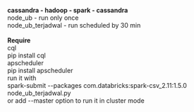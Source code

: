 <b> cassandra - hadoop - spark - cassandra </b> <br/>
node_ub - run only once <br/>
node_ub_terjadwal - run scheduled by 30 min <br/>
<br/>
<b> Require </b> <br/>
cql <br/>
pip install cql <br/>
apscheduler <br/>
pip install apscheduler <br/>
run it with <br/>
spark-submit --packages com.databricks:spark-csv_2.11:1.5.0 node_ub_terjadwal.py<br/>
or add --master option to run it in cluster mode
